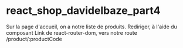 # react_shop_davidelbaze_part4
Sur la page  d'accueil, on a notre liste de produits. Rediriger, à l'aide du composant Link de react-router-dom, vers notre route /product/:productCode
